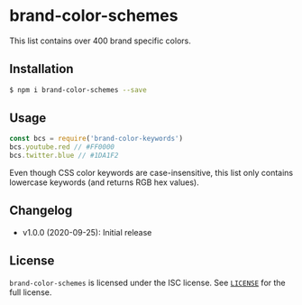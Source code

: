 # brand-color-schemes

This list contains over 400 brand specific colors. 

## Installation

```sh
$ npm i brand-color-schemes --save
``` 

## Usage

```js 
const bcs = require('brand-color-keywords')
bcs.youtube.red // #FF0000
bcs.twitter.blue // #1DA1F2
``` 

Even though CSS color keywords are case-insensitive, this list only contains lowercase keywords (and returns RGB hex values).

## Changelog

- v1.0.0 (2020-09-25): Initial release

## License

`brand-color-schemes` is licensed under the ISC license.
See [`LICENSE`](LICENSE) for the full license.